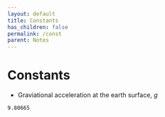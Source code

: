 ```yaml
---
layout: default
title: Constants
has_children: false
permalink: /const
parent: Notes
---
```


# Constants

- Graviational acceleration at the earth surface, *g*

`9.80665`
